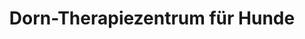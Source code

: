 ---
title: "Dorn-Therapiezentrum für Hunde"
url: /frechen/dorn-therapiezentrum-fuer-hunde/
shop: Tiersalon
---